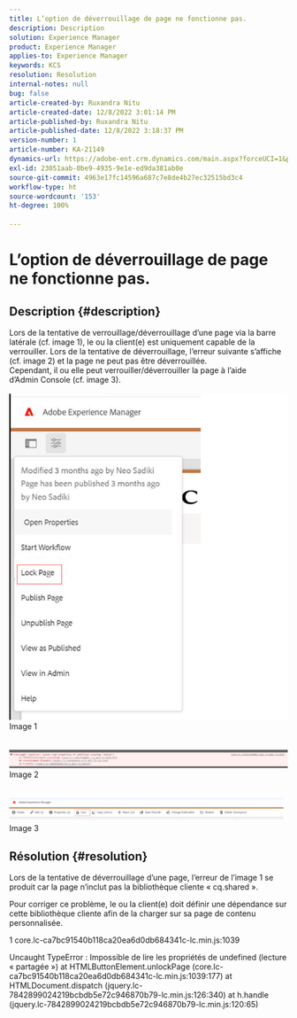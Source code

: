 ```yaml
---
title: L’option de déverrouillage de page ne fonctionne pas.
description: Description
solution: Experience Manager
product: Experience Manager
applies-to: Experience Manager
keywords: KCS
resolution: Resolution
internal-notes: null
bug: false
article-created-by: Ruxandra Nitu
article-created-date: 12/8/2022 3:01:14 PM
article-published-by: Ruxandra Nitu
article-published-date: 12/8/2022 3:18:37 PM
version-number: 1
article-number: KA-21149
dynamics-url: https://adobe-ent.crm.dynamics.com/main.aspx?forceUCI=1&pagetype=entityrecord&etn=knowledgearticle&id=6c4cce23-0977-ed11-81aa-6045bd006a22
exl-id: 23051aab-0be9-4935-9e1e-ed9da381ab0e
source-git-commit: 4963e17fc14596a687c7e8de4b27ec32515bd3c4
workflow-type: ht
source-wordcount: '153'
ht-degree: 100%

---
```


# L’option de déverrouillage de page ne fonctionne pas.

## Description {#description}

Lors de la tentative de verrouillage/déverrouillage d’une page via la barre latérale (cf. image 1), le ou la client(e) est uniquement capable de la verrouiller. Lors de la tentative de déverrouillage, l’erreur suivante s’affiche (cf. image 2) et la page ne peut pas être déverrouillée. <br>Cependant, il ou elle peut verrouiller/déverrouiller la page à l’aide d’Admin Console (cf. image 3).<br> <br>![](assets/___b57d848c-0b77-ed11-81aa-6045bd006a22___.png)<br>Image 1<br> <br> <br>![](assets/___41e58f92-0b77-ed11-81aa-6045bd006a22___.png)<br>Image 2<br> <br> <br>![](assets/___43e58f92-0b77-ed11-81aa-6045bd006a22___.png)<br>Image 3

## Résolution {#resolution}


Lors de la tentative de déverrouillage d’une page, l’erreur de l’image 1 se produit car la page n’inclut pas la bibliothèque cliente « cq.shared ».

Pour corriger ce problème, le ou la client(e) doit définir une dépendance sur cette bibliothèque cliente afin de la charger sur sa page de contenu personnalisée.





1 core.lc-ca7bc91540b118ca20ea6d0db684341c-lc.min.js:1039

Uncaught TypeError : Impossible de lire les propriétés de undefined (lecture « partagée »)
at HTMLButtonElement.unlockPage (core.lc-ca7bc91540b118ca20ea6d0db684341c-lc.min.js:1039:177)
at HTMLDocument.dispatch (jquery.lc-7842899024219bcbdb5e72c946870b79-lc.min.js:126:340)
at h.handle (jquery.lc-7842899024219bcbdb5e72c946870b79-lc.min.js:120:65)
